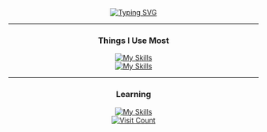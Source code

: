 <div align="center">
  <a href="https://git.io/typing-svg">
    <img src="https://readme-typing-svg.herokuapp.com?font=jetBrains+Mono&duration=2500&pause=600&center=true&random=false&width=435&lines=It's+Muhammad+MaHi;A+Front-End-Focused++;Full-Stack+Developer" alt="Typing SVG" />
  </a>
</div>

<div align="center">

  <!--- Rest of your badges or content --->

  <hr/>
  <h3>Things I Use Most</h3>

  <!--- Skillicons for skills --->
  <a href="https://skillicons.dev/icons?i=js,ts,react,next,nodejs,express,mongodb,redis">
    <img src="https://skillicons.dev/icons?i=js,ts,react,next,nodejs,express,mongodb,redis" alt="My Skills" />
  </a> 
  <br/>
  <a href="https://skillicons.dev/icons?i=sass,styledcomponents,tailwind,materialui,docker,bash,figma">
    <img src="https://skillicons.dev/icons?i=sass,styledcomponents,tailwind,materialui,docker,bash,figma" alt="My Skills" />
  </a>
  <hr/>
  <h3>Learning</h3>
  <a href="https://skillicons.dev/icons?i=python,postgres">
    <img src="https://skillicons.dev/icons?i=python,postgres" alt="My Skills" />
  </a>
</div>

<div align="center">
  <!--- Visit Counter --->
  <a href="https://visitcount.itsvg.in">
    <img src="https://visitcount.itsvg.in/api?id=Shefain&icon=9&color=1" alt="Visit Count" />
  </a>
</div>
